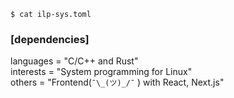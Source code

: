 <!--
**ilp-sys/ilp-sys** is a ✨ _special_ ✨ repository because its `README.md` (this file) appears on your GitHub profile.

Here are some ideas to get you started:

- 🔭 I’m currently working on ...
- 🌱 I’m currently learning ...
- 👯 I’m looking to collaborate on ...
- 🤔 I’m looking for help with ...
- 💬 Ask me about ...
- 📫 How to reach me: ...
- 😄 Pronouns: ...
- ⚡ Fun fact: ...

-->
```
$ cat ilp-sys.toml
```
 ### [dependencies] <br/>
 
 languages = "C/C++ and Rust" <br/>
 interests = "System programming for Linux" <br/>
 others = "Frontend(`¯\_(ツ)_/¯` ) with React, Next.js" <br/>
